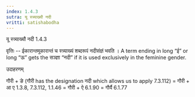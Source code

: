 ```yaml
---
index: 1.4.3
sutra: यू स्त्र्याख्यौ नदी
vritti: satishabodha
---
```



 यू स्त्र्याख्यौ नदी 1.4.3 


वृत्तिः -- ईकारान्तमूकारान्तं च स्त्र्याख्यं शब्दरूपं नदीसंज्ञं भवति । A term ending in long “ई” or long “ऊ” gets the सञ्ज्ञा “नदी” if it is used exclusively in the feminine gender. 


उदाहरणम् 


गौरी + ङे (गौरी has the designation नदी which allows us to apply 7.3.112) = गौरी + आ ए 1.3.8, 7.3.112, 1.1.46 = गौरी + ऐ 6.1.90 = गौर्यै 6.1.77 


